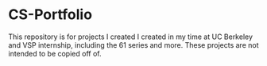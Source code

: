 # CS-Portfolio
This repository is for projects I created I created in my time at UC Berkeley and VSP internship, including the 61 series and more. These projects are not intended to be copied off of.
